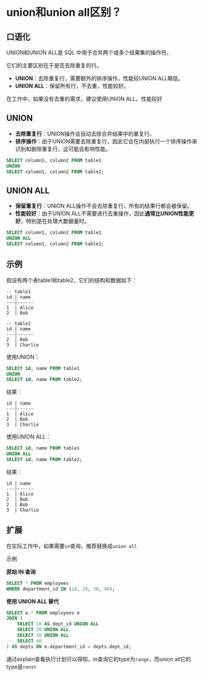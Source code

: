 # union和union all区别？

## 口语化

UNION和UNION ALL是 SQL 中用于合并两个或多个结果集的操作符。

它们的主要区别在于是否去除重复的行。

-   **UNION**：去除重复行，需要额外的排序操作，性能较UNION ALL略低。
-   **UNION ALL**：保留所有行，不去重，性能较好。

在工作中，如果没有去重的需求，建议使用UNION ALL，性能较好

## **UNION**

-   **去除重复行**：UNION操作会自动去除合并结果中的重复行。
-   **排序操作**：由于UNION需要去除重复行，因此它会在内部执行一个排序操作来识别和删除重复行，这可能会影响性能。

```sql
SELECT column1, column2 FROM table1
UNION
SELECT column1, column2 FROM table2;
```

## **UNION ALL**

-   **保留重复行**：UNION ALL操作不会去除重复行，所有的结果行都会被保留。
-   **性能较好**：由于UNION ALL不需要进行去重操作，因此**通常比UNION性能更好**，特别是在处理大数据量时。

```sql
SELECT column1, column2 FROM table1
UNION ALL
SELECT column1, column2 FROM table2;
```

## 示例

假设有两个表table1和table2，它们的结构和数据如下：

```
-- table1
id | name
---|------
1  | Alice
2  | Bob

-- table2
id | name
---|------
2  | Bob
3  | Charlie
```

使用UNION：

```sql
SELECT id, name FROM table1
UNION
SELECT id, name FROM table2;
```

结果：

```
id | name
---|------
1  | Alice
2  | Bob
3  | Charlie
```

使用UNION ALL：

```sql
SELECT id, name FROM table1
UNION ALL
SELECT id, name FROM table2;
```

结果：

```
id | name
---|------
1  | Alice
2  | Bob
2  | Bob
3  | Charlie
```

## 扩展

在实际工作中，如果需要`in`查询，推荐替换成`union all`

示例

**原始 IN 查询**
```sql
SELECT * FROM employees 
WHERE department_id IN (10, 20, 30, 40);
```

**使用 UNION ALL 替代**

```sql
SELECT e.* FROM employees e
JOIN (
    SELECT 10 AS dept_id UNION ALL
    SELECT 20 UNION ALL
    SELECT 30 UNION ALL
    SELECT 40
) AS depts ON e.department_id = depts.dept_id;
```

通过explain查看执行计划可以得知，in查询它的type为`range`，而union all它的type是`const`